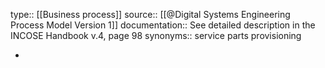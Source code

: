 type:: [[Business process]]
source:: [[@Digital Systems Engineering Process Model Version 1]]
documentation:: See detailed description in the INCOSE Handbook v.4, page 98
synonyms:: service parts provisioning

-